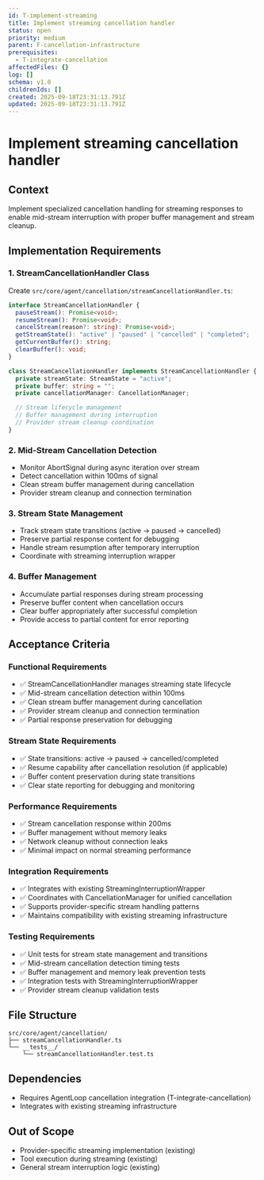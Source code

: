 ```yaml
---
id: T-implement-streaming
title: Implement streaming cancellation handler
status: open
priority: medium
parent: F-cancellation-infrastructure
prerequisites:
  - T-integrate-cancellation
affectedFiles: {}
log: []
schema: v1.0
childrenIds: []
created: 2025-09-18T23:31:13.791Z
updated: 2025-09-18T23:31:13.791Z
---
```


# Implement streaming cancellation handler

## Context

Implement specialized cancellation handling for streaming responses to enable mid-stream interruption with proper buffer management and stream cleanup.

## Implementation Requirements

### 1. StreamCancellationHandler Class

Create `src/core/agent/cancellation/streamCancellationHandler.ts`:

```typescript
interface StreamCancellationHandler {
  pauseStream(): Promise<void>;
  resumeStream(): Promise<void>;
  cancelStream(reason?: string): Promise<void>;
  getStreamState(): "active" | "paused" | "cancelled" | "completed";
  getCurrentBuffer(): string;
  clearBuffer(): void;
}

class StreamCancellationHandler implements StreamCancellationHandler {
  private streamState: StreamState = "active";
  private buffer: string = "";
  private cancellationManager: CancellationManager;

  // Stream lifecycle management
  // Buffer management during interruption
  // Provider stream cleanup coordination
}
```

### 2. Mid-Stream Cancellation Detection

- Monitor AbortSignal during async iteration over stream
- Detect cancellation within 100ms of signal
- Clean stream buffer management during cancellation
- Provider stream cleanup and connection termination

### 3. Stream State Management

- Track stream state transitions (active → paused → cancelled)
- Preserve partial response content for debugging
- Handle stream resumption after temporary interruption
- Coordinate with streaming interruption wrapper

### 4. Buffer Management

- Accumulate partial responses during stream processing
- Preserve buffer content when cancellation occurs
- Clear buffer appropriately after successful completion
- Provide access to partial content for error reporting

## Acceptance Criteria

### Functional Requirements

- ✅ StreamCancellationHandler manages streaming state lifecycle
- ✅ Mid-stream cancellation detection within 100ms
- ✅ Clean stream buffer management during cancellation
- ✅ Provider stream cleanup and connection termination
- ✅ Partial response preservation for debugging

### Stream State Requirements

- ✅ State transitions: active → paused → cancelled/completed
- ✅ Resume capability after cancellation resolution (if applicable)
- ✅ Buffer content preservation during state transitions
- ✅ Clear state reporting for debugging and monitoring

### Performance Requirements

- ✅ Stream cancellation response within 200ms
- ✅ Buffer management without memory leaks
- ✅ Network cleanup without connection leaks
- ✅ Minimal impact on normal streaming performance

### Integration Requirements

- ✅ Integrates with existing StreamingInterruptionWrapper
- ✅ Coordinates with CancellationManager for unified cancellation
- ✅ Supports provider-specific stream handling patterns
- ✅ Maintains compatibility with existing streaming infrastructure

### Testing Requirements

- ✅ Unit tests for stream state management and transitions
- ✅ Mid-stream cancellation detection timing tests
- ✅ Buffer management and memory leak prevention tests
- ✅ Integration tests with StreamingInterruptionWrapper
- ✅ Provider stream cleanup validation tests

## File Structure

```
src/core/agent/cancellation/
├── streamCancellationHandler.ts
└── __tests__/
    └── streamCancellationHandler.test.ts
```

## Dependencies

- Requires AgentLoop cancellation integration (T-integrate-cancellation)
- Integrates with existing streaming infrastructure

## Out of Scope

- Provider-specific streaming implementation (existing)
- Tool execution during streaming (existing)
- General stream interruption logic (existing)
